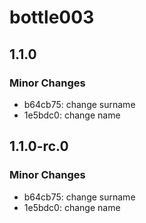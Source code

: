 # bottle003

## 1.1.0

### Minor Changes

- b64cb75: change surname
- 1e5bdc0: change name

## 1.1.0-rc.0

### Minor Changes

- b64cb75: change surname
- 1e5bdc0: change name
